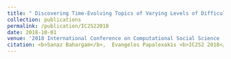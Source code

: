 ```yaml
---
title: " Discovering Time-Evolving Topics of Varying Levels of Difficulty via Constrained Coupled Matrix-Tensor Factorization"
collection: publications
permalink: /publication/IC2S22018
date: 2018-10-01
venue: '2018 International Conference on Computational Social Science '
citation: <b>Sanaz Bahargam</b>,  Evangelos Papalexakis <b>IC2S2 2018</b>.'
---
```

